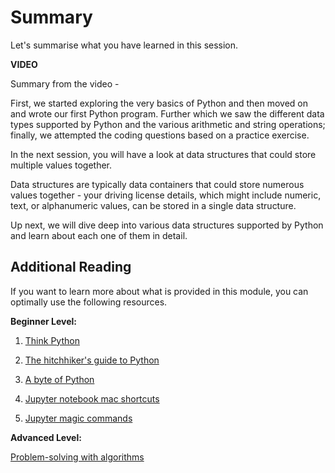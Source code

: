 # Summary

Let's summarise what you have learned in this session.

**VIDEO**

Summary from the video -

First, we started exploring the very basics of Python and then moved on and wrote our first Python program. Further which we saw the different data types supported by Python and the various arithmetic and string operations; finally, we attempted the coding questions based on a practice exercise.

In the next session, you will have a look at data structures that could store multiple values together.

Data structures are typically data containers that could store numerous values together - your driving license details, which might include numeric, text, or alphanumeric values, can be stored in a single data structure.

Up next, we will dive deep into various data structures supported by Python and learn about each one of them in detail.

## **Additional Reading**

If you want to learn more about what is provided in this module, you can optimally use the following resources.

**Beginner Level:**

1. [Think Python](http://greenteapress.com/wp/think-python-2e/)

2. [The hitchhiker's guide to Python](https://docs.python-guide.org/intro/learning/)

3. [A byte of Python](https://python.swaroopch.com/)

4. [Jupyter notebook mac shortcuts](https://gist.github.com/kidpixo/f4318f8c8143adee5b40)

5. [Jupyter magic commands](https://ipython.readthedocs.io/en/stable/interactive/magics.html)

**Advanced Level:**

[Problem-solving with algorithms](https://runestone.academy/runestone/books/published/pythonds/index.html)
